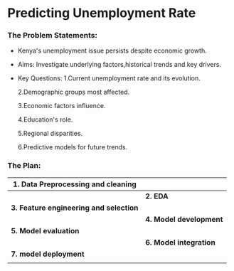 # Predicting Unemployment Rate
### The Problem Statements:
- Kenya's unemployment issue persists despite economic growth.
- Aims: Investigate underlying factors,historical trends and key drivers.
- Key Questions:
   1.Current unemployment rate and its evolution.
  
   2.Demographic groups most affected.
  
   3.Economic factors influence.
  
   4.Education's role.
  
   5.Regional disparities.
  
   6.Predictive models for future trends.
  


### The Plan:

|    1. Data Preprocessing and cleaning                            |                                    |
|---------------------------------------------|------------------------------------|
|                                             |<strong>2. EDA         |
|<strong>3. Feature engineering and selection              |         |
|                                             |<strong>4. Model development|
|<strong> 5. Model evaluation              |    |
|                                             |<strong>6. Model integration|
|<strong> 7. model deployment
|    |
